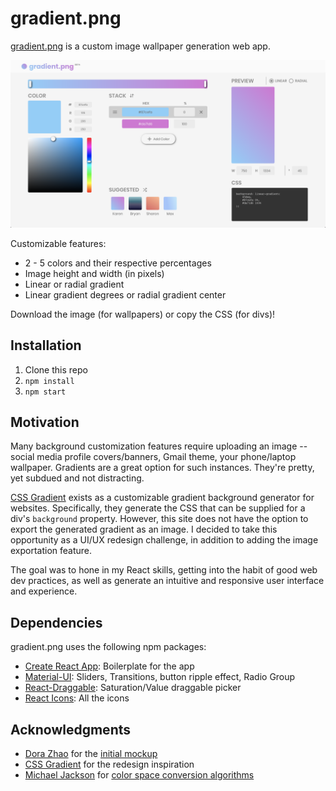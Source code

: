 # gradient.png

[gradient.png](https://gradient-png.netlify.app/) is a custom image wallpaper generation web app.

![Screenshot](./src/Assets/screenshot.png)

Customizable features:

-   2 - 5 colors and their respective percentages
-   Image height and width (in pixels)
-   Linear or radial gradient
-   Linear gradient degrees or radial gradient center

Download the image (for wallpapers) or copy the CSS (for divs)!

## Installation

1. Clone this repo
2. `npm install`
3. `npm start`

## Motivation

Many background customization features require uploading an image -- social media profile covers/banners, Gmail theme, your phone/laptop wallpaper. Gradients are a great option for such instances. They're pretty, yet subdued and not distracting.

[CSS Gradient](https://cssgradient.io/) exists as a customizable gradient background generator for websites. Specifically, they generate the CSS that can be supplied for a div's `background` property. However, this site does not have the option to export the generated gradient as an image. I decided to take this opportunity as a UI/UX redesign challenge, in addition to adding the image exportation feature.

The goal was to hone in my React skills, getting into the habit of good web dev practices, as well as generate an intuitive and responsive user interface and experience.

## Dependencies

gradient.png uses the following npm packages:

-   [Create React App](https://reactjs.org/docs/create-a-new-react-app.html): Boilerplate for the app
-   [Material-UI](https://material-ui.com/): Sliders, Transitions, button ripple effect, Radio Group
-   [React-Draggable](https://www.npmjs.com/package/react-draggable): Saturation/Value draggable picker
-   [React Icons](https://react-icons.github.io/react-icons/#/): All the icons

## Acknowledgments

-   [Dora Zhao](https://github.com/dorazhao99) for the [initial mockup](https://www.figma.com/file/qrHzRqGyHRe3RMRSftpy73/Gradient-Picker?node-id=0%3A1)
-   [CSS Gradient](https://cssgradient.io/) for the redesign inspiration
-   [Michael Jackson](https://gist.github.com/mjackson) for [color space conversion algorithms](https://gist.github.com/mjackson/5311256)
